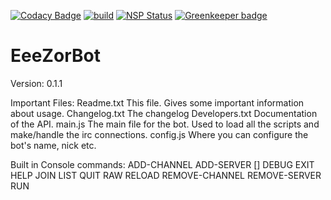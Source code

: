 [![Codacy Badge](https://api.codacy.com/project/badge/Grade/4a6b7eb91f8941599cf621147bda64dc)](https://www.codacy.com/app/Eeems/EeeZorBot?utm_source=github.com&utm_medium=referral&utm_content=Eeems/EeeZorBot&utm_campaign=badger)
[![build](https://travis-ci.org/Eeems/EeeZorBot.svg?branch=master)](https://travis-ci.org/Eeems/EeeZorBot.svg?branch=master)
[![NSP Status](https://nodesecurity.io/orgs/omnimaga/projects/3480df78-e007-48df-8efa-6de9da4f651e/badge)](https://nodesecurity.io/orgs/omnimaga/projects/3480df78-e007-48df-8efa-6de9da4f651e)
[![Greenkeeper badge](https://badges.greenkeeper.io/Eeems/EeeZorBot.svg)](https://greenkeeper.io/)

# EeeZorBot

Version:
0.1.1

Important Files:
Readme.txt This file. Gives some important information about usage.
Changelog.txt The changelog
Developers.txt Documentation of the API.
main.js The main file for the bot. Used to load all the scripts and make/handle the irc connections.
config.js Where you can configure the bot's name, nick etc.

Built in Console commands:
ADD-CHANNEL <server id> <channel name>
ADD-SERVER <hostname> <port> [<nickserv password>]
DEBUG
EXIT
HELP
JOIN <server id> <channel name>
LIST
QUIT <server id>
RAW <server id> <data to send>
RELOAD
REMOVE-CHANNEL <server id> <channel name>
REMOVE-SERVER <server id>
RUN <javascript string>
